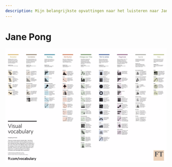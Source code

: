 ```yaml
---
description: Mijn belangrijkste opvattingen naar het luisteren naar Jane Pong
---
```


# Jane Pong

![](../../.gitbook/assets/schermafbeelding-2020-09-03-om-13.32.25.png) 

